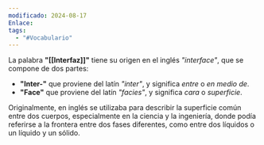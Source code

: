 ```yaml
---
modificado: 2024-08-17
Enlace: 
tags:
  - "#Vocabulario"
---
```



La palabra **"[[Interfaz]]"** tiene su origen en el inglés _"interface"_, que se compone de dos partes:

- **"Inter-"** que proviene del latín _"inter"_, y significa _entre_ o _en medio de_.
- **"Face"** que proviene del latín _"facies"_, y significa _cara_ o _superficie_.


Originalmente, en inglés se utilizaba para describir la superficie común entre dos cuerpos, especialmente en la ciencia y la ingeniería, donde podía referirse a la frontera entre dos fases diferentes, como entre dos líquidos o un líquido y un sólido.
